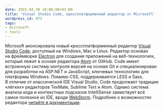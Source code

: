 ```yaml
---
date: 2015.04.30 10:06:00+03:00
title: 'Visual Studio Code, кроссплатформенный редактор от Microsoft'
wordpress_id: 973
tags:
- microsoft
- tools
---
```


Microsoft анонсировала новый кроссплатформенный редактор [Visual Studio Code](https://code.visualstudio.com), доступный на Windows, Mac и Linux. Редактор основан на фреймворке [Electron](http://electron.atom.io) для создания приложений на веб-технологиях, который лежит в основе редактора [Atom](https://atom.io) от GitHub. Code имеет встроенную систему контроля версий на основе Git и специализирован для разработки на ASP.NET и JavaScript, ключевых технологиях для платформы Windows. Помимо CSS, поддерживается LESS и Sass. В отличие от классической IDE Visual Studio, Code продолжает традиции «лёгких» редакторов TexMate, Sublime Text и Atom. Однако система анализа кода и контекстных подсказок IntelliSense заимствует всё самое полезное из IDE, вроде [WebStorm](https://www.jetbrains.com/webstorm/). Подробнее о возможностях редактора [читайте в документации](https://code.visualstudio.com/Docs/editingevolved).
